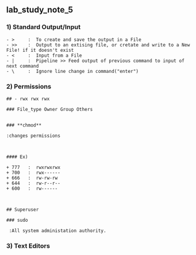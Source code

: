 ## lab_study_note_5    

### 1) Standard Output/Input    

    - >     :  To create and save the output in a File    
    - >>    :  Output to an extising file, or cretate and write to a New File! if it doesn't exist    
    - <     :  Input from a File
    - |     :  Pipeline >> Feed output of previous command to input of next command   
    - \     :  Ignore line change in command("enter")   
    

### 2) Permissions    

    ## - rwx rwx rwx   
    
    ### File_type Owner Group Others    
    
    
    ### **chmod**    
    
    :changes permissions    
    
    
    
    #### Ex)   
    
    + 777   :  rwxrwxrwx   
    + 700   :  rwx------     
    + 666   :  rw-rw-rw    
    + 644   :  rw-r--r--    
    + 600   :  rw------    
    
    
    
    ## Superuser    
    
    ### sudo    
     
     :All system administation authority.    
     
     
     
 ### 3) Text Editors    
     
     
     
     
     
